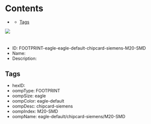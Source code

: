 



Contents
========

* [](#)
	* [Tags](#tags)
  
![][im]
# 

- ID: FOOTPRINT-eagle-eagle-default-chipcard-siemens-M20-SMD
- Name: 
- Description: 

## Tags

- hexID: 
- oompType: FOOTPRINT
- oompSize: eagle
- oompColor: eagle-default
- oompDesc: chipcard-siemens
- oompIndex: M20-SMD
- oompName: eagle-default/chipcard-siemens/M20-SMD



[im]: image.png
